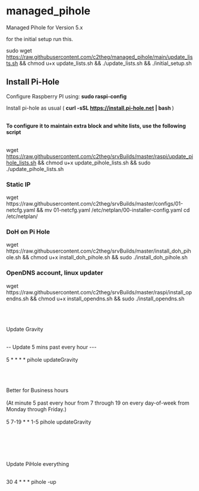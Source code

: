 # managed_pihole
Managed Pihole for Version 5.x

for the initial setup run this. 


sudo wget https://raw.githubusercontent.com/c2theg/managed_pihole/main/update_lists.sh && chmod u+x update_lists.sh && ./update_lists.sh && ./initial_setup.sh



<h2>Install Pi-Hole</h2>

Configure Raspberry PI using: <b>sudo raspi-config</b>

Install pi-hole as usual ( <b> curl -sSL https://install.pi-hole.net | bash </b> ) 
<br /><br />

<b>To configure it to maintain extra block and white lists, use the following script </b>
<br /><br />

wget https://raw.githubusercontent.com/c2theg/srvBuilds/master/raspi/update_pihole_lists.sh && chmod u+x update_pihole_lists.sh && sudo ./update_pihole_lists.sh


<h3>Static IP </h3>
wget https://raw.githubusercontent.com/c2theg/srvBuilds/master/configs/01-netcfg.yaml && mv 01-netcfg.yaml /etc/netplan/00-installer-config.yaml
cd /etc/netplan/



<h3>DoH on Pi Hole</h3>
wget https://raw.githubusercontent.com/c2theg/srvBuilds/master/install_doh_pihole.sh && chmod u+x install_doh_pihole.sh && sudo ./install_doh_pihole.sh


<h3>OpenDNS account, linux updater </h3>
wget https://raw.githubusercontent.com/c2theg/srvBuilds/master/raspi/install_opendns.sh && chmod u+x install_opendns.sh && sudo ./install_opendns.sh



<br /><br /><br />
Update Gravity  <br /> <br />

-- Update 5 mins past every hour --- <br /> <br />
5 * * * * pihole updateGravity

<br /><br /><br/> 
Better for Business hours <br /><br />
(At minute 5 past every hour from 7 through 19 on every day-of-week from Monday through Friday.) <br /><br />
5 7-19 * * 1-5 pihole updateGravity



<br /><br /><br /><br />

Update PiHole everything <br /><br />

30 4 * * * pihole -up
